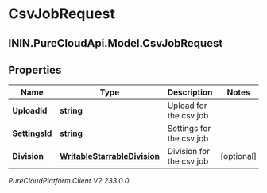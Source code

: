 # CsvJobRequest

## ININ.PureCloudApi.Model.CsvJobRequest

## Properties

|Name | Type | Description | Notes|
|------------ | ------------- | ------------- | -------------|
| **UploadId** | **string** | Upload for the csv job | |
| **SettingsId** | **string** | Settings for the csv job | |
| **Division** | [**WritableStarrableDivision**](WritableStarrableDivision) | Division for the csv job | [optional] |



_PureCloudPlatform.Client.V2 233.0.0_
